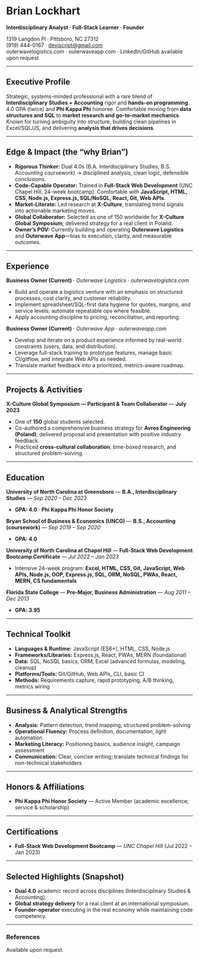 # Brian Lockhart
**Interdisciplinary Analyst · Full-Stack Learner · Founder**

1319 Langdon Pl · Pittsboro, NC 27312  
(919) 444-0167 · [deviscript@gmail.com](mailto:deviscript@gmail.com)  
outerwavelogistics.com · outerwaveapp.com · LinkedIn/GitHub available upon request

---

## Executive Profile
Strategic, systems-minded professional with a rare blend of **Interdisciplinary Studies + Accounting** rigor and **hands-on programming**. 4.0 GPA (twice) and **Phi Kappa Phi** honoree. Comfortable moving from **data structures and SQL** to **market research and go-to-market mechanics**. Known for turning ambiguity into structure, building clean pipelines in Excel/SQL/JS, and delivering **analysis that drives decisions**.

---

## Edge & Impact (the “why Brian”)
- **Rigorous Thinker:** Dual 4.0s (B.A. Interdisciplinary Studies; B.S. Accounting coursework) → disciplined analysis, clean logic, defensible conclusions.  
- **Code-Capable Operator:** Trained in **Full-Stack Web Development** (UNC Chapel Hill, 24-week bootcamp). Comfortable with **JavaScript, HTML, CSS, Node.js, Express.js, SQL/NoSQL, React, Git, Web APIs**.  
- **Market-Literate:** Led research at **X-Culture**, translating trend signals into actionable marketing moves.  
- **Global Collaborator:** Selected as one of 150 worldwide for **X-Culture Global Symposium**; delivered strategy for a real client in Poland.  
- **Owner’s POV:** Currently building and operating **Outerwave Logistics** and **Outerwave App**—bias to execution, clarity, and measurable outcomes.

---

## Experience
**Business Owner (Current)** · *Outerwave Logistics · outerwavelogistics.com*  
- Build and operate a logistics venture with an emphasis on structured processes, cost clarity, and customer reliability.  
- Implement spreadsheet/SQL-first data hygiene for quotes, margins, and service levels; automate repeatable ops where feasible.  
- Apply accounting discipline to pricing, reconciliation, and reporting.

**Business Owner (Current)** · *Outerwave App · outerwaveapp.com*  
- Develop and iterate on a product experience informed by real-world constraints (users, data, and distribution).  
- Leverage full-stack training to prototype features, manage basic CI/gitflow, and integrate Web APIs as needed.  
- Translate market feedback into a prioritized, metrics-aware roadmap.

---

## Projects & Activities
**X-Culture Global Symposium — Participant & Team Collaborator** — **July 2023**  
- One of **150** global students selected.  
- Co-authored a comprehensive business strategy for **Avros Engineering (Poland)**; delivered proposal and presentation with positive industry feedback.  
- Practiced **cross-cultural collaboration**, time-boxed research, and structured problem-solving.

---

## Education
**University of North Carolina at Greensboro** — **B.A., Interdisciplinary Studies** — *Sep 2020 – Dec 2023*  
- **GPA: 4.0** · **Phi Kappa Phi Honor Society**

**Bryan School of Business & Economics (UNCG)** — **B.S., Accounting (coursework)** — *Sep 2019 – Sep 2020*  
- **GPA: 4.0**

**University of North Carolina at Chapel Hill** — **Full-Stack Web Development Bootcamp Certificate** — *Jul 2022 – Jan 2023*  
- Intensive 24-week program: **Excel, HTML, CSS, Git, JavaScript, Web APIs, Node.js, OOP, Express.js, SQL, ORM, NoSQL, PWAs, React, MERN, CS fundamentals**

**Florida State College** — **Pre-Major, Business Administration** — *Aug 2011 – Dec 2013*  
- **GPA: 3.95**

---

## Technical Toolkit
- **Languages & Runtime:** JavaScript (ES6+), HTML, CSS, Node.js  
- **Frameworks/Libraries:** Express.js, React, PWAs, MERN (foundational)  
- **Data:** SQL, NoSQL basics, ORM, Excel (advanced formulas, modeling, cleanup)  
- **Platforms/Tools:** Git/GitHub, Web APIs, CLI, basic CI  
- **Methods:** Requirements capture, rapid prototyping, A/B thinking, metrics wiring

---

## Business & Analytical Strengths
- **Analysis:** Pattern detection, trend mapping, structured problem-solving  
- **Operational Fluency:** Process definition, documentation, light automation  
- **Marketing Literacy:** Positioning basics, audience insight, campaign assessment  
- **Communication:** Clear, concise writing; translate technical findings for non-technical stakeholders

---

## Honors & Affiliations
- **Phi Kappa Phi Honor Society** — Active Member (academic excellence; service & scholarship)

---

## Certifications
- **Full-Stack Web Development Bootcamp** — *UNC Chapel Hill* (Jul 2022 – Jan 2023)

---

## Selected Highlights (Snapshot)
- **Dual 4.0** academic record across disciplines (Interdisciplinary Studies & Accounting).  
- **Global strategy delivery** for a real client at an international symposium.  
- **Founder-operator** executing in the real economy while maintaining code competency.

---

### References
Available upon request.
